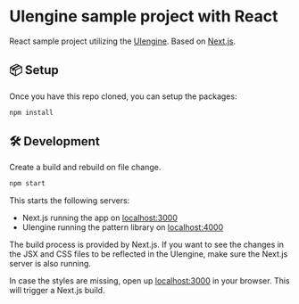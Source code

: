 # UIengine sample project with React

React sample project utilizing the [UIengine](https://github.com/dennisreimann/uiengine).
Based on [Next.js](https://github.com/zeit/next.js).

## 📦 Setup

Once you have this repo cloned, you can setup the packages:

```bash
npm install
```

## 🛠 Development

Create a build and rebuild on file change.

```bash
npm start
```

This starts the following servers:

- Next.js running the app on [localhost:3000](http://localhost:3000)
- UIengine running the pattern library on [localhost:4000](http://localhost:4000/design-system/)

The build process is provided by Next.js.
If you want to see the changes in the JSX and CSS files to be reflected in the UIengine, make sure the Next.js server is also running.

In case the styles are missing, open up [localhost:3000](http://localhost:3000) in your browser.
This will trigger a Next.js build.
